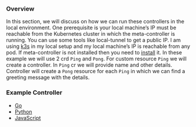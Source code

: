 ### Overview

In this section, we will discuss on how we can run these controllers in the local environment. One prerequisite is your local machine’s IP must be reachable from the Kubernetes cluster in which the meta-controller is running. You can use some tools like local-tunnel to get a public IP. I am using [k3s](https://k3s.io) in my local setup and my local machine’s IP is reachable from any pod. If meta-controller is not installed then you need to [install](https://github.com/shovanmaity/metacontroller-by-example/tree/master/metacontroller) it. In these example we will use 2 crd `Ping` and `Pong`. For custom resource `Ping` we will create a controller. In `Ping` cr we will provide name and other details. Controller will create a `Pong` resource for each `Ping` in which we can find a greeting message with the details.

### Example Controller
- [Go](https://github.com/shovanmaity/metacontroller-by-example/tree/master/basic/go)
- [Python](https://github.com/shovanmaity/metacontroller-by-example/tree/master/basic/python)
- [JavaScript](https://github.com/shovanmaity/metacontroller-by-example/tree/master/basic/js)
